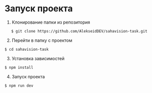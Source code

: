# Запуск проекта

1. Клонирование папки из репозитория
```
   $ git clone https://github.com/AlekseidDEV/sahavision-task.git
```
2. Перейти в папку с проектом

```
$ cd sahavision-task
```

3. Установка зависимостей

```
$ npm install
```

4. Запуск проекта

```
$ npm run dev
```




